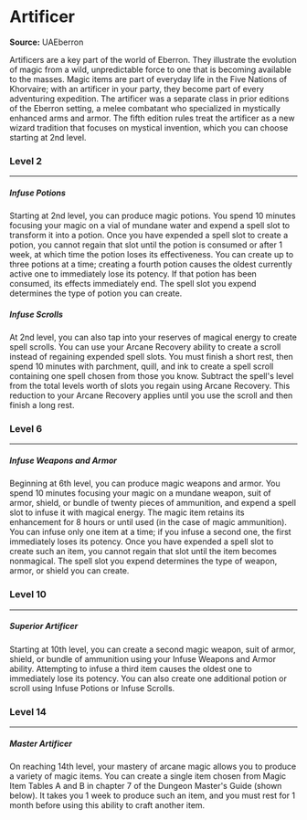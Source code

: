 # Artificer

**Source:** UAEberron

Artificers are a key part of the world of Eberron. They illustrate the evolution of magic from a wild, unpredictable force to one that is becoming available to the masses. Magic items are part of everyday life in the Five Nations of Khorvaire; with an artificer in your party, they become part of every adventuring expedition.
The artificer was a separate class in prior editions of the Eberron setting, a melee combatant who specialized in mystically enhanced arms and armor. The fifth edition rules treat the artificer as a new wizard tradition that focuses on mystical invention, which you can choose starting at 2nd level.

### Level 2
---
##### **Infuse Potions**
Starting at 2nd level, you can produce magic potions. You spend 10 minutes focusing your magic on a vial of mundane water and expend a spell slot to transform it into a potion. Once you have expended a spell slot to create a potion, you cannot regain that slot until the potion is consumed or after 1 week, at which time the potion loses its effectiveness. You can create up to three potions at a time; creating a fourth potion causes the oldest currently active one to immediately lose its potency. If that potion has been consumed, its effects immediately end.
The spell slot you expend determines the type of potion you can create.

##### **Infuse Scrolls**
At 2nd level, you can also tap into your reserves of magical energy to create spell scrolls. You can use your Arcane Recovery ability to create a scroll instead of regaining expended spell slots.
You must finish a short rest, then spend 10 minutes with parchment, quill, and ink to create a spell scroll containing one spell chosen from those you know. Subtract the spell's level from the total levels worth of slots you regain using Arcane Recovery. This reduction to your Arcane Recovery applies until you use the scroll and then finish a long rest.

### Level 6
---
##### **Infuse Weapons and Armor**
Beginning at 6th level, you can produce magic weapons and armor. You spend 10 minutes focusing your magic on a mundane weapon, suit of armor, shield, or bundle of twenty pieces of ammunition, and expend a spell slot to infuse it with magical energy. The magic item retains its enhancement for 8 hours or until used (in the case of magic ammunition). You can infuse only one item at a time; if you infuse a second one, the first immediately loses its potency. Once you have expended a spell slot to create such an item, you cannot regain that slot until the item becomes nonmagical.
The spell slot you expend determines the type of weapon, armor, or shield you can create.

### Level 10
---
##### **Superior Artificer**
Starting at 10th level, you can create a second magic weapon, suit of armor, shield, or bundle of ammunition using your Infuse Weapons and Armor ability. Attempting to infuse a third item causes the oldest one to immediately lose its potency.
You can also create one additional potion or scroll using Infuse Potions or Infuse Scrolls.

### Level 14
---
##### **Master Artificer**
On reaching 14th level, your mastery of arcane magic allows you to produce a variety of magic items. You can create a single item chosen from Magic Item Tables A and B in chapter 7 of the Dungeon Master's Guide (shown below). It takes you 1 week to produce such an item, and you must rest for 1 month before using this ability to craft another item.